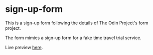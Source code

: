 # sign-up-form

This is a sign-up form following the details of The Odin Project's form project.

The form mimics a sign-up form for a fake time travel trial service.

Live preview [here](https://tylersemel.github.io/sign-up-form/).
